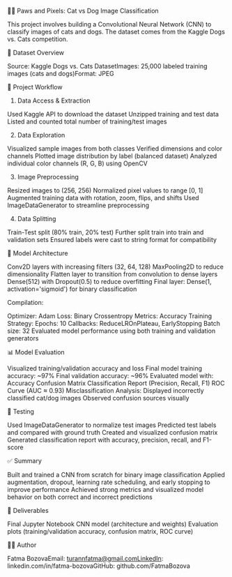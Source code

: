 🐶🐱 Paws and Pixels: Cat vs Dog Image Classification

This project involves building a Convolutional Neural Network (CNN) to classify images of cats and dogs. The dataset comes from the Kaggle Dogs vs. Cats competition.

📂 Dataset Overview

Source: Kaggle Dogs vs. Cats DatasetImages: 25,000 labeled training images (cats and dogs)Format: JPEG

🔧 Project Workflow

1. Data Access & Extraction

  Used Kaggle API to download the dataset
  Unzipped training and test data
  Listed and counted total number of training/test images

2. Data Exploration

  Visualized sample images from both classes
  Verified dimensions and color channels
  Plotted image distribution by label (balanced dataset)
  Analyzed individual color channels (R, G, B) using OpenCV

3. Image Preprocessing

  Resized images to (256, 256)
  Normalized pixel values to range [0, 1]
  Augmented training data with rotation, zoom, flips, and shifts
  Used ImageDataGenerator to streamline preprocessing

4. Data Splitting

  Train-Test split (80% train, 20% test)
  Further split train into train and validation sets
  Ensured labels were cast to string format for compatibility

🧠 Model Architecture
  
  Conv2D layers with increasing filters (32, 64, 128)
  MaxPooling2D to reduce dimensionality
  Flatten layer to transition from convolution to dense layers
  Dense(512) with Dropout(0.5) to reduce overfitting
  Final layer: Dense(1, activation='sigmoid') for binary classification

Compilation:

  Optimizer: Adam
  Loss: Binary Crossentropy
  Metrics: Accuracy
  Training Strategy:
  Epochs: 10
  Callbacks: ReduceLROnPlateau, EarlyStopping
  Batch size: 32
  Evaluated model performance using both training and validation generators

📊 Model Evaluation

  Visualized training/validation accuracy and loss
  Final model training accuracy: ~97%
  Final validation accuracy: ~96%
  Evaluated model with:
  Accuracy
  Confusion Matrix
  Classification Report (Precision, Recall, F1)
  ROC Curve (AUC ≈ 0.93)
  Misclassification Analysis:
  Displayed incorrectly classified cat/dog images
  Observed confusion sources visually

🧪 Testing

  Used ImageDataGenerator to normalize test images
  Predicted test labels and compared with ground truth
  Created and visualized confusion matrix
  Generated classification report with accuracy, precision, recall, and F1-score

✅ Summary

  Built and trained a CNN from scratch for binary image classification
  Applied augmentation, dropout, learning rate scheduling, and early stopping to improve performance
  Achieved strong metrics and visualized model behavior on both correct and incorrect predictions

💾 Deliverables

  Final Jupyter Notebook
  CNN model (architecture and weights)
  Evaluation plots (training/validation accuracy, confusion matrix, ROC curve)

👩‍💻 Author

Fatma BozovaEmail: turannfatma@gmail.comLinkedIn: linkedin.com/in/fatma-bozovaGitHub: github.com/FatmaBozova
